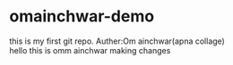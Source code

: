 # omainchwar-demo
this is my first git repo.
Auther:Om ainchwar(apna collage)
<br>
hello
this is omm ainchwar making changes
